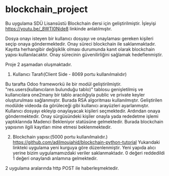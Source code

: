 # blockchain_project

Bu uygulama SDÜ Lisansüstü Blockchain dersi için geliştirilmiştir.
İşleyişi https://youtu.be/_8WTI0Nide8 linkinde anlatılmıştır.

Dosya onayı isteyen bir kullanıcı dosyayı ve onaylaması gereken kişileri seçip onaya göndermektedir. Onay süreci blockchain ile saklanmaktadır.
Kayıtta herhangibir değişiklik olması durumunda kanıt olarak blockchain yapısı kullanılacaktır. Onay sürecinin güvenilirliğini sağlamak hedeflenmiştir. 

Proje 2 aşamadan oluşmaktadır. 
1. Kullanıcı Tarafı(Client Side - 8069 portu kullanılmalıdır)

Bu tarafta Odoo frameworkü ile bir modül geliştirilmiştir. 
"res.users(kullanıcıların bulunduğu tablo)" tablosu genişletilmiş ve kullanıcılara one2many bir tablo aracılığıyla public ve private keyler oluşturulması sağlanmıştır. Burada RSA algoritması kullanılmıştır.
Geliştirilen modülde videoda da görüleceği gibi kullanıcı arayüzleri ayarlanmıştır. Kullanıcı dosyayı ekleyip onaylayacak kişileri seçmektedir. Ardından onaya göndermektedir.
Onay sürgüsündeki kişiler onayla yada rededetme işlemi yaptıklarında Madenci Bekleniyor statüsüne gelmektedir. Burada blockchain yapısının ilgili kayıtları mine etmesi beklenmektedir.

2. Blockchain yapısı:(5000 portu kullanılmalıdır.)
https://github.com/adilmoujahid/blockchain-python-tutorial 
Yukarıdaki linkteki uygulama yeni kurguya göre düzenlenmiştir. Yeni yapıda alıcı yerine bizim uygulamamızdaki veriler saklanmaktadır. 0 değeri reddedildi 1 değeri onaylandı anlamına gelmektedir.

2 uygulama aralarında http POST ile haberleşmektedir.
